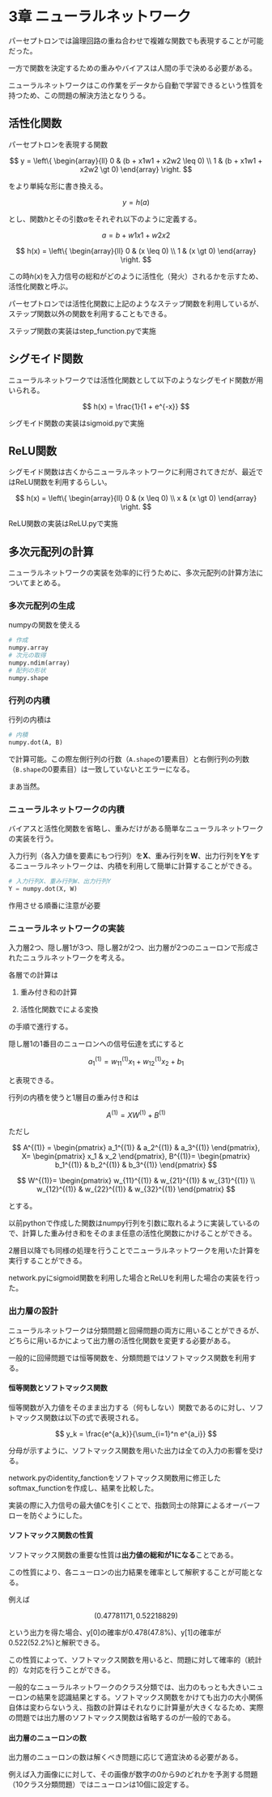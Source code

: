 # 3章 ニューラルネットワーク

パーセプトロンでは論理回路の重ね合わせで複雑な関数でも表現することが可能だった。

一方で関数を決定するための重みやバイアスは人間の手で決める必要がある。

ニューラルネットワークはこの作業をデータから自動で学習できるという性質を持つため、この問題の解決方法となりうる。

## 活性化関数

パーセプトロンを表現する関数

$$
y = \left\{
\begin{array}{ll}
0 & (b + x1w1 + x2w2 \leq 0) \\
1 & (b + x1w1 + x2w2 \gt 0)
\end{array}
\right.
$$

をより単純な形に書き換える。

$$
y = h(a)
$$

とし、関数$h$とその引数$a$をそれぞれ以下のように定義する。

$$
a = b + w1x1 + w2x2
$$

$$
h(x) = \left\{
\begin{array}{ll}
0 & (x \leq 0) \\
1 & (x \gt 0)
\end{array}
\right.
$$

この時$h(x)$を入力信号の総和がどのように活性化（発火）されるかを示すため、活性化関数と呼ぶ。

パーセプトロンでは活性化関数に上記のようなステップ関数を利用しているが、ステップ関数以外の関数を利用することもできる。

ステップ関数の実装はstep_function.pyで実施

## シグモイド関数

ニューラルネットワークでは活性化関数として以下のようなシグモイド関数が用いられる。

$$
h(x) = \frac{1}{1 + e^{-x}}
$$

シグモイド関数の実装はsigmoid.pyで実施

## ReLU関数

シグモイド関数は古くからニューラルネットワークに利用されてきだが、最近ではReLU関数を利用するらしい。

$$
h(x) = \left\{
\begin{array}{ll}
0 & (x \leq 0) \\
x & (x \gt 0)
\end{array}
\right.
$$

ReLU関数の実装はReLU.pyで実施

## 多次元配列の計算

ニューラルネットワークの実装を効率的に行うために、多次元配列の計算方法についてまとめる。

### 多次元配列の生成

numpyの関数を使える

```python
# 作成
numpy.array
# 次元の取得
numpy.ndim(array)
# 配列の形状
numpy.shape
```

### 行列の内積

行列の内積は

```python
# 内積
numpy.dot(A, B)
```

で計算可能。この際左側行列の行数（`A.shape`の1要素目）と右側行列の列数（`B.shape`の0要素目）は一致していないとエラーになる。

まあ当然。

### ニューラルネットワークの内積

バイアスと活性化関数を省略し、重みだけがある簡単なニューラルネットワークの実装を行う。

入力行列（各入力値を要素にもつ行列）を**X**、重み行列を**W**、出力行列を**Y**をするニューラルネットワークは、内積を利用して簡単に計算することができる。

```python
# 入力行列X、重み行列W、出力行列Y
Y = numpy.dot(X, W)
```

作用させる順番に注意が必要

### ニューラルネットワークの実装

入力層2つ、隠し層1が3つ、隠し層2が2つ、出力層が2つのニューロンで形成されたニュラルネットワークを考える。

各層での計算は

1. 重み付き和の計算

1. 活性化関数でによる変換

の手順で進行する。

隠し層1の1番目のニューロンへの信号伝達を式にすると

$$
a_1^{(1)} = w_{11}^{(1)}x_1 + w_{12}^{(1)}x_2 + b_1
$$

と表現できる。

行列の内積を使うと1層目の重み付き和は

$$
A^{(1)} = XW^{(1)} + B^{(1)}
$$

ただし

$$
A^{(1)} =
\begin{pmatrix}
a_1^{(1)} & a_2^{(1)} & a_3^{(1)}
\end{pmatrix},
X=
\begin{pmatrix}
x_1 & x_2
\end{pmatrix},
B^{(1)}=
\begin{pmatrix}
b_1^{(1)} & b_2^{(1)} & b_3^{(1)}
\end{pmatrix}
$$

$$
W^{(1)}=
\begin{pmatrix}
w_{11}^{(1)} & w_{21}^{(1)} & w_{31}^{(1)} \\
w_{12}^{(1)} & w_{22}^{(1)} & w_{32}^{(1)}
\end{pmatrix}
$$

とする。

以前pythonで作成した関数はnumpy行列を引数に取れるように実装しているので、計算した重み付き和をそのまま任意の活性化関数にかけることができる。

2層目以降でも同様の処理を行うことでニューラルネットワークを用いた計算を実行することができる。

network.pyにsigmoid関数を利用した場合とReLUを利用した場合の実装を行った。

### 出力層の設計

ニューラルネットワークは分類問題と回帰問題の両方に用いることができるが、どちらに用いるかによって出力層の活性化関数を変更する必要がある。

一般的に回帰問題では恒等関数を、分類問題ではソフトマックス関数を利用する。

#### 恒等関数とソフトマックス関数

恒等関数が入力値をそのまま出力する（何もしない）関数であるのに対し、ソフトマックス関数は以下の式で表現される。

$$
y_k = \frac{e^{a_k}}{\sum_{i=1}^n e^{a_i}}
$$

分母が示すように、ソフトマックス関数を用いた出力は全ての入力の影響を受ける。

network.pyのidentity_fanctionをソフトマックス関数用に修正したsoftmax_functionを作成し、結果を比較した。

実装の際に入力信号の最大値Cを引くことで、指数同士の除算によるオーバーフローを防ぐようにした。

#### ソフトマックス関数の性質

ソフトマックス関数の重要な性質は**出力値の総和が1になる**ことである。

この性質により、各ニューロンの出力結果を確率として解釈することが可能となる。

例えば

$$
\left(0.47781171, 0.52218829\right)
$$

という出力を得た場合、y[0]の確率が0.478(47.8%)、y[1]の確率が0.522(52.2%)と解釈できる。

この性質によって、ソフトマックス関数を用いると、問題に対して確率的（統計的）な対応を行うことができる。

一般的なニューラルネットワークのクラス分類では、出力のもっとも大きいニューロンの結果を認識結果とする。ソフトマックス関数をかけても出力の大小関係自体は変わらないうえ、指数の計算はそれなりに計算量が大きくなるため、実際の問題では出力層のソフトマックス関数は省略するのが一般的である。

#### 出力層のニューロンの数

出力層のニューロンの数は解くべき問題に応じて適宜決める必要がある。

例えば入力画像にに対して、その画像が数字の0から9のどれかを予測する問題（10クラス分類問題）ではニューロンは10個に設定する。